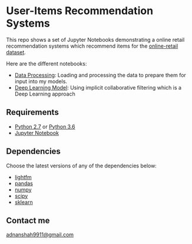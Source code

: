 # User-Items Recommendation Systems

This repo shows a set of Jupyter Notebooks demonstrating a online retail recommendation systems which recommend items for the [online-retail dataset](https://www.kaggle.com/jihyeseo/online-retail-data-set-from-uci-ml-repo). 

Here are the different notebooks:
* [Data Processing](https://github.com/AdnanShah/Python-Recommendation-System/blob/master/retail_recom_sys_data_preprocessing.ipynb): Loading and processing the data to prepare them for input into my models.
* [Deep Learning Model](https://github.com/AdnanShah/Python-Recommendation-System/blob/master/retail_recom_sys.ipynb): Using implicit collaborative filtering which is a Deep Learning approach


## Requirements

* [Python 2.7](https://www.python.org/download/releases/2.7/) or [Python 3.6](https://www.python.org/downloads/release/python-360/)
* [Jupyter Notebook](http://jupyter.org/)

## Dependencies

Choose the latest versions of any of the dependencies below:
* [lightfm](https://github.com/lyst/lightfm)
* [pandas](https://pandas.pydata.org/)
* [numpy](http://www.numpy.org/)
* [scipy](https://www.scipy.org/)
* [sklearn](http://scikit-learn.org/stable/)

## Contact me
adnanshah9911@gmail.com
